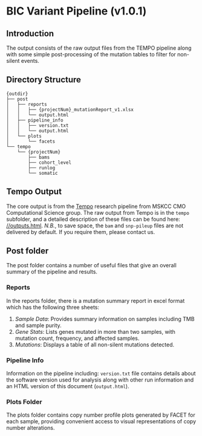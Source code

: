 # BIC Variant Pipeline (v1.0.1)

## Introduction

The output consists of the raw output files from the TEMPO pipeline along with some simple post-processing of the mutation tables to filter for non-silent events.


## Directory Structure

```
{outdir}
├── post
│   ├── reports
│   │   ├── {projectNum}_mutationReport_v1.xlsx
│   │   └── output.html
│   ├── pipeline_info
│   │   ├── version.txt
│   │   └── output.html
│   └── plots
│       └── facets
└── tempo
    └── {projectNum}
        ├── bams
        ├── cohort_level
        ├── runlog
        └── somatic
```

## Tempo Output

The core output is from the [Tempo](https://github.com/mskcc/tempo) research pipeline from MSKCC CMO Computational Science group. The raw output from Tempo is in the `tempo` subfolder, and a detailed description of these files can be found here: [//outputs.html](https://deploy-preview-983--cmotempo.netlify.app/outputs.html). _N.B._, to save space, the `bam` and `snp-pileup` files are not delivered by default. If you require them, please contact us.


## Post folder

The post folder contains a number of useful files that give an overall summary of the pipeline and results.


### Reports

In the reports folder, there is a mutation summary report in excel format which has the following three sheets:

1. *Sample Data*: Provides summary information on samples including TMB and sample purity.
2. *Gene Stats*: Lists genes mutated in more than two samples, with mutation count, frequency, and affected samples.
3. *Mutations*: Displays a table of all non-silent mutations detected.


### Pipeline Info

Information on the pipeline including: `version.txt` file contains details about the software version used for analysis along with other run information and an HTML version of this document (`output.html`).


### Plots Folder

The plots folder contains copy number profile plots generated by FACET for each sample, providing convenient access to visual representations of copy number alterations.
